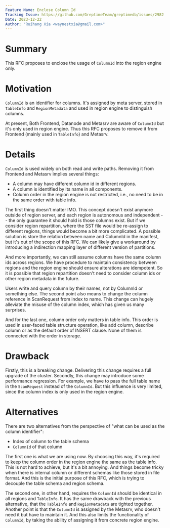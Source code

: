 ```yaml
---
Feature Name: Enclose Column Id
Tracking Issue: https://github.com/GreptimeTeam/greptimedb/issues/2982
Date: 2023-12-22
Author: "Ruihang Xia <waynestxia@gmail.com>"
---
```


# Summary
This RFC proposes to enclose the usage of `ColumnId` into the region engine only.

# Motivation
`ColumnId` is an identifier for columns. It's assigned by meta server, stored in `TableInfo` and `RegionMetadata` and used in region engine to distinguish columns.

At present, Both Frontend, Datanode and Metasrv are aware of `ColumnId` but it's only used in region engine. Thus this RFC proposes to remove it from Frontend (mainly used in `TableInfo`) and Metasrv.

# Details

`ColumnId` is used widely on both read and write paths. Removing it from Frontend and Metasrv implies several things:

- A column may have different column id in different regions.
- A column is identified by its name in all components.
- Column order in the region engine is not restricted, i.e., no need to be in the same order with table info.

The first thing doesn't matter IMO. This concept doesn't exist anymore outside of region server, and each region is autonomous and independent -- the only guarantee it should hold is those columns exist. But if we consider region repartition, where the SST file would be re-assign to different regions, things would become a bit more complicated. A possible solution is store the relation between name and ColumnId in the manifest, but it's out of the scope of this RFC. We can likely give a workaround by introducing a indirection mapping layer of different version of partitions.

And more importantly, we can still assume columns have the same column ids across regions. We have procedure to maintain consistency between regions and the region engine should ensure alterations are idempotent. So it is possible that region repartition doesn't need to consider column ids or other region metadata in the future.

Users write and query column by their names, not by ColumnId or something else. The second point also means to change the column reference in ScanRequest from index to name. This change can hugely alleviate the misuse of the column index, which has given us many surprises.

And for the last one, column order only matters in table info. This order is used in user-faced table structure operation, like add column, describe column or as the default order of INSERT clause. None of them is connected with the order in storage.

# Drawback
Firstly, this is a breaking change. Delivering this change requires a full upgrade of the cluster. Secondly, this change may introduce some performance regression. For example, we have to pass the full table name in the `ScanRequest` instead of the `ColumnId`. But this influence is very limited, since the column index is only used in the region engine.

# Alternatives

There are two alternatives from the perspective of "what can be used as the column identifier":

- Index of column to the table schema
- `ColumnId` of that column

The first one is what we are using now. By choosing this way, it's required to keep the column order in the region engine the same as the table info. This is not hard to achieve, but it's a bit annoying. And things become tricky when there is internal column or different schemas like those stored in file format. And this is the initial purpose of this RFC, which is trying to decouple the table schema and region schema.

The second one, in other hand, requires the `ColumnId` should be identical in all regions and `TableInfo`. It has the same drawback with the previous alternative, that the `TableInfo` and `RegionMetadata` are tighted together. Another point is that the `ColumnId` is assigned by the Metasrv, who doesn't need it but have to maintain it. And this also limits the functionality of `ColumnId`, by taking the ability of assigning it from concrete region engine.
